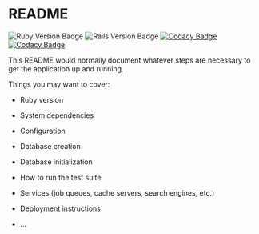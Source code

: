 # README

![Ruby Version Badge](https://img.shields.io/badge/Ruby-v2.6.2-blue.svg)
![Rails Version Badge](https://img.shields.io/badge/Rails-v5.2.3-blue.svg)
[![Codacy Badge](https://api.codacy.com/project/badge/Grade/888f9dfae99549559d28f2f75b3455f9)](https://app.codacy.com/app/howlr-me/howlr-backend-api?utm_source=github.com&utm_medium=referral&utm_content=howlr-me/howlr-backend-api&utm_campaign=Badge_Grade_Settings)
[![Codacy Badge](https://api.codacy.com/project/badge/Coverage/876be98dca9c4208b9e4bc593afcb5df)](https://www.codacy.com/app/howlr-me/howlr-backend-api?utm_source=github.com&utm_medium=referral&utm_content=howlr-me/howlr-backend-api&utm_campaign=Badge_Coverage)

This README would normally document whatever steps are necessary to get the
application up and running.

Things you may want to cover:

* Ruby version

* System dependencies

* Configuration

* Database creation

* Database initialization

* How to run the test suite

* Services (job queues, cache servers, search engines, etc.)

* Deployment instructions

* ...
